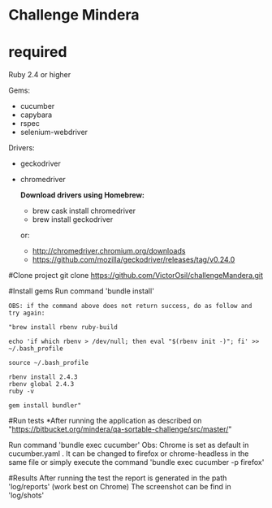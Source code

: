 # Challenge Mindera

# required

Ruby 2.4 or higher

Gems:
- cucumber
- capybara
- rspec
- selenium-webdriver

Drivers:
- geckodriver
- chromedriver

    **Download drivers using Homebrew:**
    - brew cask install chromedriver
    - brew install geckodriver

    or:
    - http://chromedriver.chromium.org/downloads
    - https://github.com/mozilla/geckodriver/releases/tag/v0.24.0

#Clone project
git clone https://github.com/VictorOsil/challengeMandera.git

#Install gems
Run command 'bundle install'

    OBS: if the command above does not return success, do as follow and try again:

    "brew install rbenv ruby-build

    echo 'if which rbenv > /dev/null; then eval "$(rbenv init -)"; fi' >> ~/.bash_profile

    source ~/.bash_profile

    rbenv install 2.4.3
    rbenv global 2.4.3
    ruby -v

    gem install bundler"

#Run tests
*After running the application as described on "https://bitbucket.org/mindera/qa-sortable-challenge/src/master/"

Run command 'bundle exec cucumber'
    Obs: Chrome is set as default in cucumber.yaml . It can be changed to firefox or chrome-headless in the same file or simply execute the command 'bundle exec cucumber -p firefox'

#Results
After running the test the report is generated in the path 'log/reports' (work best on Chrome)
The screenshot can be find in 'log/shots'